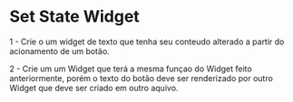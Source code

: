 # Set State Widget
1 - Crie o um widget de texto que tenha seu conteudo alterado a partir do acionamento de um botão.

2 - Crie um um Widget que terá a mesma funçao do Widget feito anteriormente, porém o texto do botão deve ser renderizado por outro Widget que deve ser criado em outro aquivo.